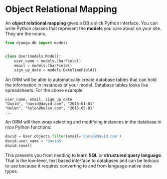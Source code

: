 # Object Relational Mapping

An **object relational mapping** gives a DB a slick Python interface. You can write Python classes that represent the **models** you care about on your site.
They are the nouns.

```py
from django.db import models


class User(models.Model):
    user_name = models.CharField()
    email = models.CharField()
    sign_up_date = models.DateTimeField()
```

An ORM will be able to automatically create database tables that can hold the information in instances of your model.
Database tables looks like spreadsheets.
For the above example:

```
user_name, email, sign_up_date
"David", "david@david.com", "2016-01-01"
"Helen", "helen@helen.com", "2015-05-01"
...
```

An ORM will then wrap selecting and modifying instances in the database in nice Python functions:

```py
david = User.objects.filter(email='david@david.com')
david.user_name = 'DavidS'
david.save()
```

This prevents you from needing to learn **SQL** or **structured query language**.
That is the low-level, text based interface to databases and can be tedious to use because it requires converting to and from language-native data types.